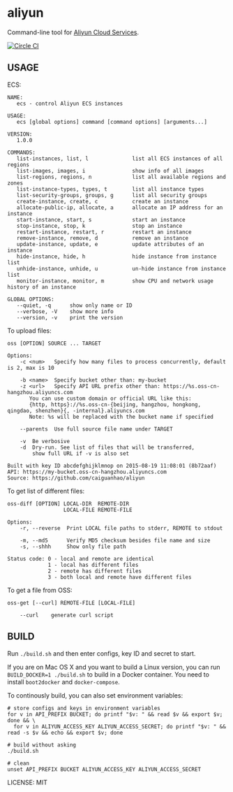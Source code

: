 aliyun
======

Command-line tool for [Aliyun Cloud Services](http://www.aliyun.com/product/).

[![Circle CI](https://circleci.com/gh/caiguanhao/aliyun.svg?style=svg)](https://circleci.com/gh/caiguanhao/aliyun)

USAGE
-----

ECS:

```help
NAME:
   ecs - control Aliyun ECS instances

USAGE:
   ecs [global options] command [command options] [arguments...]

VERSION:
   1.0.0

COMMANDS:
   list-instances, list, l              list all ECS instances of all regions
   list-images, images, i               show info of all images
   list-regions, regions, n             list all available regions and zones
   list-instance-types, types, t        list all instance types
   list-security-groups, groups, g      list all security groups
   create-instance, create, c           create an instance
   allocate-public-ip, allocate, a      allocate an IP address for an instance
   start-instance, start, s             start an instance
   stop-instance, stop, k               stop an instance
   restart-instance, restart, r         restart an instance
   remove-instance, remove, d           remove an instance
   update-instance, update, e           update attributes of an instance
   hide-instance, hide, h               hide instance from instance list
   unhide-instance, unhide, u           un-hide instance from instance list
   monitor-instance, monitor, m         show CPU and network usage history of an instance

GLOBAL OPTIONS:
   --quiet, -q		show only name or ID
   --verbose, -V	show more info
   --version, -v	print the version
```

To upload files:

```help
oss [OPTION] SOURCE ... TARGET

Options:
    -c <num>   Specify how many files to process concurrently, default is 2, max is 10

    -b <name>  Specify bucket other than: my-bucket
    -z <url>   Specify API URL prefix other than: https://%s.oss-cn-hangzhou.aliyuncs.com
       You can use custom domain or official URL like this:
       {http, https}://%s.oss-cn-{beijing, hangzhou, hongkong, qingdao, shenzhen}{, -internal}.aliyuncs.com
       Note: %s will be replaced with the bucket name if specified

    --parents  Use full source file name under TARGET

    -v  Be verbosive
    -d  Dry-run. See list of files that will be transferred,
        show full URL if -v is also set

Built with key ID abcdefghijklmnop on 2015-08-19 11:08:01 (8b72aaf)
API: https://my-bucket.oss-cn-hangzhou.aliyuncs.com
Source: https://github.com/caiguanhao/aliyun
```

To get list of different files:

```help
oss-diff [OPTION] LOCAL-DIR  REMOTE-DIR
                  LOCAL-FILE REMOTE-FILE

Options:
    -r, --reverse  Print LOCAL file paths to stderr, REMOTE to stdout

    -m, --md5      Verify MD5 checksum besides file name and size
    -s, --shhh     Show only file path

Status code: 0 - local and remote are identical
             1 - local has different files
             2 - remote has different files
             3 - both local and remote have different files
```

To get a file from OSS:

```help
oss-get [--curl] REMOTE-FILE [LOCAL-FILE]

    --curl    generate curl script
```

BUILD
-----

Run `./build.sh` and then enter configs, key ID and secret to start.

If you are on Mac OS X and you want to build a Linux version,
you can run `BUILD_DOCKER=1 ./build.sh` to build in a Docker container.
You need to install `boot2docker` and `docker-compose`.

To continously build, you can also set environment variables:
```
# store configs and keys in environment variables
for v in API_PREFIX BUCKET; do printf "$v: " && read $v && export $v; done && \
  for v in ALIYUN_ACCESS_KEY ALIYUN_ACCESS_SECRET; do printf "$v: " && read -s $v && echo && export $v; done

# build without asking
./build.sh

# clean
unset API_PREFIX BUCKET ALIYUN_ACCESS_KEY ALIYUN_ACCESS_SECRET
```

LICENSE: MIT
